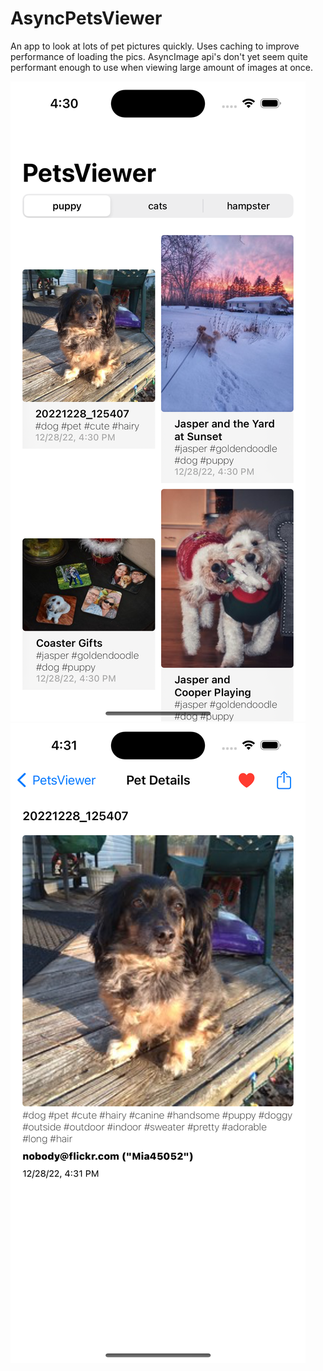 # AsyncPetsViewer
An app to look at lots of pet pictures quickly. Uses caching to improve performance of loading the pics. AsyncImage api's don't yet seem quite performant enough to use when viewing large amount of images at once.

![Portrait](https://github.com/wiseguy16/AsyncPetsViewer/blob/main/puppiesList.png)
![Portrait](https://github.com/wiseguy16/AsyncPetsViewer/blob/main/puppyDetail.png)
